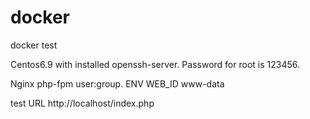 # docker
docker test

Centos6.9 with installed openssh-server.
Password for root is 123456.

Nginx php-fpm user:group.
ENV WEB_ID www-data

test URL
http://localhost/index.php
